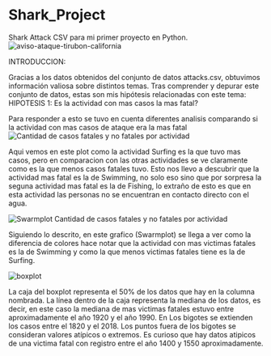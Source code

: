 # Shark_Project
Shark Attack CSV para mi primer proyecto en Python.
![aviso-ataque-tirubon-california](https://github.com/19972024/Shark_Project/assets/156945446/c02248bf-c10a-4d3d-ae21-6fa0cd5aebe3)

INTRODUCCION:

Gracias a los datos obtenidos del conjunto de datos attacks.csv, obtuvimos información valiosa sobre distintos temas. Tras comprender y depurar este conjunto de datos, estas son mis hipótesis relacionadas con este tema:
HIPOTESIS 1: Es la actividad con mas casos la mas fatal?

Para responder a esto se tuvo en cuenta diferentes analisis comparando si la actividad con mas casos de ataque era la mas fatal
![Cantidad de casos fatales y no fatales por actividad](https://github.com/19972024/Shark_Project/assets/156945446/c120c1e0-dc3f-42ef-ac85-aeaf8259c236)

Aqui vemos en este plot como la actividad Surfing es la que tuvo mas casos, pero en comparacion con las otras actividades se ve claramente como es la que menos casos fatales tuvo. Esto nos llevo a descubrir que la actividad mas fatal es la de Swimming, no solo eso sino que por sorpresa la seguna actividad mas fatal es la de Fishing, lo extraño de esto es que en esta actividad las personas no se encuentran en contacto directo con el agua.

![Swarmplot Cantidad de casos fatales y no fatales por actividad](https://github.com/19972024/Shark_Project/assets/156945446/6cd5830f-39dc-4631-9292-cf432ee27ca0)

Siguiendo lo descrito, en este grafico (Swarmplot) se llega a ver como la diferencia de colores hace notar que la actividad con mas victimas fatales es la de Swimming y como la que menos victimas fatales tiene es la de Surfing.

![boxplot](https://github.com/19972024/Shark_Project/assets/156945446/d2dce60d-b3cb-4f4b-b7a0-ada98c70c63d)


La caja del boxplot representa el 50% de los datos que hay en la columna nombrada. La línea dentro de la caja representa la mediana de los datos, es decir, en este caso la mediana de mas victimas fatales estuvo entre aproximadamente el año 1920 y el año 1990. En Los bigotes se extienden los casos entre el 1820 y el 2018. Los puntos fuera de los bigotes se consideran valores atípicos o extremos. Es curioso que hay datos atipicos de una victima fatal con registro entre el año 1400 y 1550 aproximadamente.
